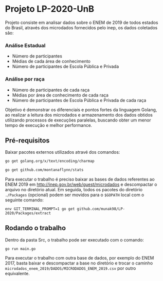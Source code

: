 
# Projeto LP-2020-UnB

Projeto consiste em analisar dados sobre o ENEM de 2019 de todos estados do Brasil, através dos microdados 
fornecidos pelo inep, os dados coletados são:

### Análise Estadual

- Número de participantes 
- Médias de cada área de conhecimento 
- Número de participantes de Escola Pública e Privada

### Análise por raça

- Número de participantes de cada raça 
- Médias por área de conhecimento de cada raça
- Número de participantes de Escola Pública e Privada de cada raça

Objetivo é demonstrar os diferenciais e pontos fortes da linguagem Golang, 
ao realizar a leitura dos microdados e armazenamento dos dados obtidos utilizando 
processos de execuções paralelas, buscando obter um menor tempo de execução e melhor performance.

## Pré-requisitos

Baixar pacotes externos utilizados atravé dos comandos:

```bash
go get golang.org/x/text/encoding/charmap

go get github.com/montanaflynn/stats
```


Para executar o trabalho é preciso baixar as bases de dados referentes ao ENEM 2019 em http://inep.gov.br/web/guest/microdados e descompactar o arquivo no diretório atual.
Em seguida, todos os pacotes do diretório `./Packages` (opcional) podem ser movidos para o `$GOPATH` local com o seguinte comando:

```
env GIT_TERMINAL_PROMPT=1 go get github.com/munak98/LP-2020/Packages/extract
```

## Rodando o trabalho

Dentro da pasta Src, o trabalho pode ser executado com o comando:

```
go run main.go 
```

Para executar o trabalho com outra base de dados, por exemplo do ENEM 2017, basta baixar e descompactar a base no diretório e trocar o caminho `microdados_enem_2019/DADOS/MICRODADOS_ENEM_2019.csv` por outro equivalente. 

